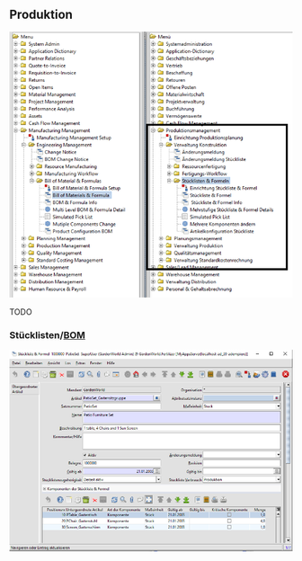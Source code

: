 ## Produktion

![](images/Menu-Manufacturing.PNG)

TODO

### Stücklisten/[BOM](https://de.wikipedia.org/wiki/St%C3%BCckliste)

![](images/BOM.PNG)